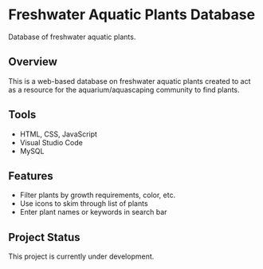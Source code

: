 # Freshwater Aquatic Plants Database

Database of freshwater aquatic plants.

## Overview

This is a web-based database on freshwater aquatic plants created to act as a resource for the aquarium/aquascaping community to find plants.

## Tools

- HTML, CSS, JavaScript
- Visual Studio Code
- MySQL

## Features

- Filter plants by growth requirements, color, etc.
- Use icons to skim through list of plants
- Enter plant names or keywords in search bar

## Project Status

This project is currently under development.
